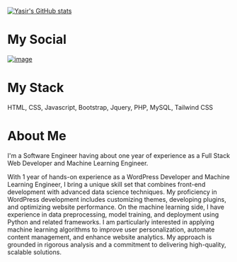 [![Yasir's GitHub stats](https://github-readme-stats.vercel.app/api?username=developer-yasir)](https://github.com/anuraghazra/github-readme-stats)

# My Social 
<a href="https://www.linkedin.com/in/developer-yasir/">![image](https://github.com/developer-yasir/developer-yasir/assets/146189016/d2d107c4-4f0b-4508-94cd-57cb0d1b97d4) </a> 
# My Stack  
HTML, CSS, Javascript, Bootstrap, Jquery, PHP, MySQL,  Tailwind CSS

# About Me 
I'm a Software Engineer having about one year of experience as a Full Stack Web Developer and Machine Learning Engineer.

With 1 year of hands-on experience as a WordPress Developer and Machine Learning Engineer, I bring a unique skill set that combines front-end development with advanced data science techniques. My proficiency in WordPress development includes customizing themes, developing plugins, and optimizing website performance. On the machine learning side, I have experience in data preprocessing, model training, and deployment using Python and related frameworks. I am particularly interested in applying machine learning algorithms to improve user personalization, automate content management, and enhance website analytics. My approach is grounded in rigorous analysis and a commitment to delivering high-quality, scalable solutions.
<!---
developer-yasir/developer-yasir is a ✨ special ✨ repository because its `README.md` (this file) appears on your GitHub profile.
You can click the Preview link to take a look at your changes.
--->
